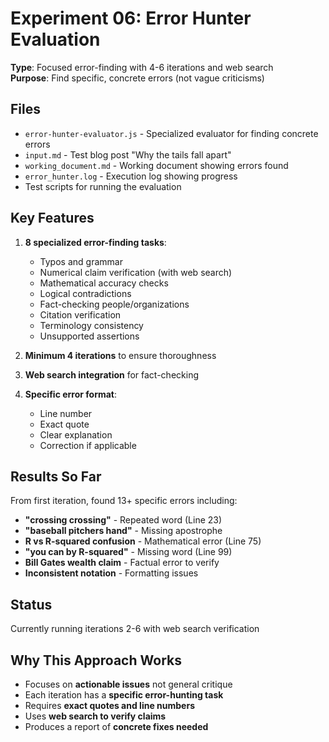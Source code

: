 # Experiment 06: Error Hunter Evaluation

**Type**: Focused error-finding with 4-6 iterations and web search  
**Purpose**: Find specific, concrete errors (not vague criticisms)

## Files
- `error-hunter-evaluator.js` - Specialized evaluator for finding concrete errors
- `input.md` - Test blog post "Why the tails fall apart"
- `working_document.md` - Working document showing errors found
- `error_hunter.log` - Execution log showing progress
- Test scripts for running the evaluation

## Key Features
1. **8 specialized error-finding tasks**:
   - Typos and grammar
   - Numerical claim verification (with web search)
   - Mathematical accuracy checks
   - Logical contradictions
   - Fact-checking people/organizations
   - Citation verification
   - Terminology consistency
   - Unsupported assertions

2. **Minimum 4 iterations** to ensure thoroughness

3. **Web search integration** for fact-checking

4. **Specific error format**:
   - Line number
   - Exact quote
   - Clear explanation
   - Correction if applicable

## Results So Far
From first iteration, found 13+ specific errors including:
- **"crossing crossing"** - Repeated word (Line 23)
- **"baseball pitchers hand"** - Missing apostrophe 
- **R vs R-squared confusion** - Mathematical error (Line 75)
- **"you can by R-squared"** - Missing word (Line 99)
- **Bill Gates wealth claim** - Factual error to verify
- **Inconsistent notation** - Formatting issues

## Status
Currently running iterations 2-6 with web search verification

## Why This Approach Works
- Focuses on **actionable issues** not general critique
- Each iteration has a **specific error-hunting task**
- Requires **exact quotes and line numbers**
- Uses **web search to verify claims**
- Produces a report of **concrete fixes needed**